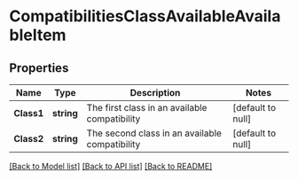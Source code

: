 # CompatibilitiesClassAvailableAvailableItem

## Properties
Name | Type | Description | Notes
------------ | ------------- | ------------- | -------------
**Class1** | **string** | The first class in an available compatibility | [default to null]
**Class2** | **string** | The second class in an available compatibility | [default to null]

[[Back to Model list]](../README.md#documentation-for-models) [[Back to API list]](../README.md#documentation-for-api-endpoints) [[Back to README]](../README.md)


